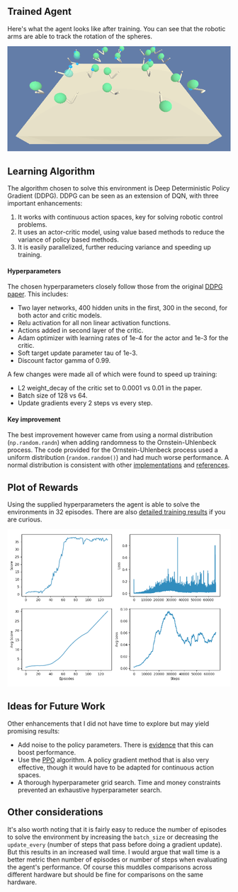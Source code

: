 ## Trained Agent
Here's what the agent looks like after training.  You can see that the robotic arms are able to track the rotation of the spheres.

![trained_agent](assets/trained_agent.gif)


## Learning Algorithm
The algorithm chosen to solve this environment is Deep Deterministic Policy Gradient (DDPG).  DDPG can be seen as an extension of DQN, with three important enhancements:
 1. It works with continuous action spaces, key for solving robotic control problems.
 2. It uses an actor-critic model, using value based methods to reduce the variance of policy based methods.
 3. It is easily parallelized, further reducing variance and speeding up training.

#### Hyperparameters
The chosen hyperparameters closely follow those from the original [DDPG paper](https://arxiv.org/abs/1509.02971).  This includes:
  - Two layer networks, 400 hidden units in the first, 300 in the second, for both actor and critic models.
  - Relu activation for all non linear activation functions.
  - Actions added in second layer of the critic.
  - Adam optimizer with learning rates of 1e-4 for the actor and 1e-3 for the critic.
  - Soft target update parameter tau of 1e-3.
  - Discount factor gamma of 0.99.

A few changes were made all of which were found to speed up training:
  - L2 weight_decay of the critic set to 0.0001 vs 0.01 in the paper.
  - Batch size of 128 vs 64.
  - Update gradients every 2 steps vs every step.

#### Key improvement
The best improvement however came from using a normal distribution (`np.random.randn`) when adding randomness to the Ornstein-Uhlenbeck process.  The code provided for the Ornstein-Uhlenbeck process used a uniform distribution (`random.random()`) and had much worse performance.  A normal distribution is consistent with other [implementations](https://github.com/openai/baselines/blob/10c205c1596dd58d1a9b33d423fb75228fe03953/baselines/ddpg/noise.py) and [references](https://math.stackexchange.com/questions/1287634/implementing-ornstein-uhlenbeck-in-matlab).


## Plot of Rewards
Using the supplied hyperparameters the agent is able to solve the environments in 32 episodes.  There are also [detailed training results](assets/training_output.txt) if you are curious.

![results](assets/results.png)


## Ideas for Future Work
Other enhancements that I did not have time to explore but may yield promising results:
  - Add noise to the policy parameters.  There is [evidence](https://blog.openai.com/better-exploration-with-parameter-noise/) that this can boost performance.
  - Use the [PPO](https://arxiv.org/abs/1707.06347) algorithm.  A policy gradient method that is also very effective, though it would have to be adapted for continuous action spaces.
  - A thorough hyperparameter grid search.  Time and money constraints prevented an exhaustive hyperparameter search.


## Other considerations
It's also worth noting that it is fairly easy to reduce the number of episodes to solve the environment by increasing the `batch_size` or decreasing the `update_every` (number of steps that pass before doing a gradient update).  But this results in an increased wall time.  I would argue that wall time is a better metric then number of episodes or number of steps when evaluating the agent's performance.  Of course this muddles comparisons across different hardware but should be fine for comparisons on the same hardware.
